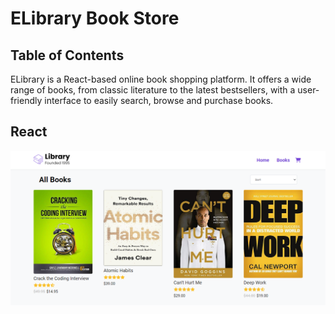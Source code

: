# ELibrary Book Store

## Table of Contents

ELibrary is a React-based online book shopping platform.
It offers a wide range of books, from classic literature
to the latest bestsellers, with a user-friendly interface
to easily search, browse and purchase books.

## React

![Design preview for the Todo app coding challenge](./public/project-9.png)
